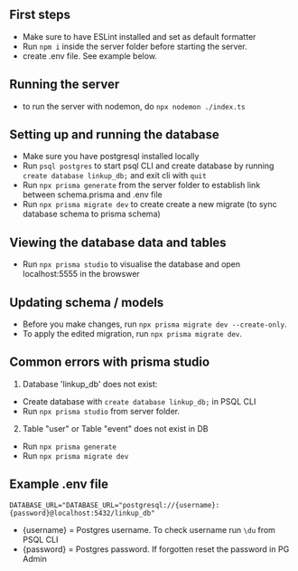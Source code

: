 ## First steps
- Make sure to have ESLint installed and set as default formatter
- Run `npm i` inside the server folder before starting the server.
- create .env file. See example below.

## Running the server
- to run the server with nodemon, do `npx nodemon ./index.ts`

## Setting up and running the database
- Make sure you have postgresql installed locally
- Run `psql postgres` to start psql CLI and create database by running `create database linkup_db;` and exit cli with `quit`
- Run `npx prisma generate` from the server folder to establish link between schema.prisma and .env file
- Run `npx prisma migrate dev` to create create a new migrate (to sync database schema to prisma schema)

## Viewing the database data and tables
- Run `npx prisma studio` to visualise the database and open localhost:5555 in the browswer

## Updating schema / models
- Before you make changes, run `npx prisma migrate dev --create-only`.
- To apply the edited migration, run `npx prisma migrate dev`.

## Common errors with prisma studio
1. Database 'linkup_db' does not exist:
- Create database with `create database linkup_db;` in PSQL CLI
- Run `npx prisma studio` from server folder.

2. Table "user" or Table "event" does not exist in DB
- Run `npx prisma generate`
- Run `npx prisma migrate dev`

## Example .env file
```
DATABASE_URL="DATABASE_URL="postgresql://{username}:{password}@localhost:5432/linkup_db"
```

- {username} = Postgres username. To check username run `\du` from PSQL CLI
- {password} = Postgres password. If forgotten reset the password in PG Admin
